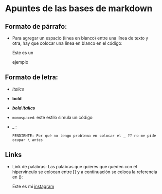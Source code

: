 # Apuntes de las bases de markdown

## Formato de párrafo:

- Para agregar un espacio (línea en blanco) entre una línea de texto y otra, hay que colocar una línea en blanco en el código:

    Este es un

    ejemplo

## Formato de letra:
- *italics*
- **bold**
- ***bold italics***
- `monospaced`: este estilo simula un código
- _  : 

    `PENDIENTE: Por qué no tengo problema en colocar el _ ??
              no me pide ocupar \ antes`
 ## Links
 
- Link de palabras:
  Las palabras que quieres que queden con el hipervínculo se colocan
  entre [] y a continuación se coloca la referencia en ():
      
     Este es mi [instagram](https://instagram.com/chanchulinaig)
  
      
 

